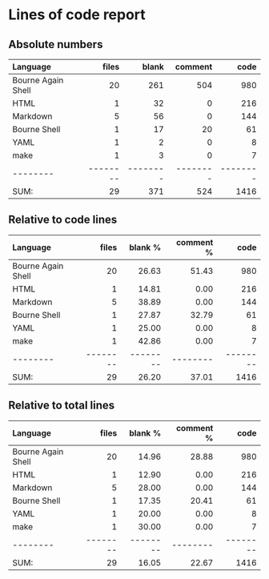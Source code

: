 # Lines of code report

## Absolute numbers

Language|files|blank|comment|code
:-------|-------:|-------:|-------:|-------:
Bourne Again Shell|20|261|504|980
HTML|1|32|0|216
Markdown|5|56|0|144
Bourne Shell|1|17|20|61
YAML|1|2|0|8
make|1|3|0|7
--------|--------|--------|--------|--------
SUM:|29|371|524|1416
## Relative to code lines

Language|files|blank %|comment %|code
:-------|-------:|-------:|-------:|-------:
Bourne Again Shell|20|26.63|51.43|980
HTML|1|14.81|0.00|216
Markdown|5|38.89|0.00|144
Bourne Shell|1|27.87|32.79|61
YAML|1|25.00|0.00|8
make|1|42.86|0.00|7
--------|--------|--------|--------|--------
SUM:|29|26.20|37.01|1416
## Relative to total lines

Language|files|blank %|comment %|code
:-------|-------:|-------:|-------:|-------:
Bourne Again Shell|20|14.96|28.88|980
HTML|1|12.90|0.00|216
Markdown|5|28.00|0.00|144
Bourne Shell|1|17.35|20.41|61
YAML|1|20.00|0.00|8
make|1|30.00|0.00|7
--------|--------|--------|--------|--------
SUM:|29|16.05|22.67|1416
